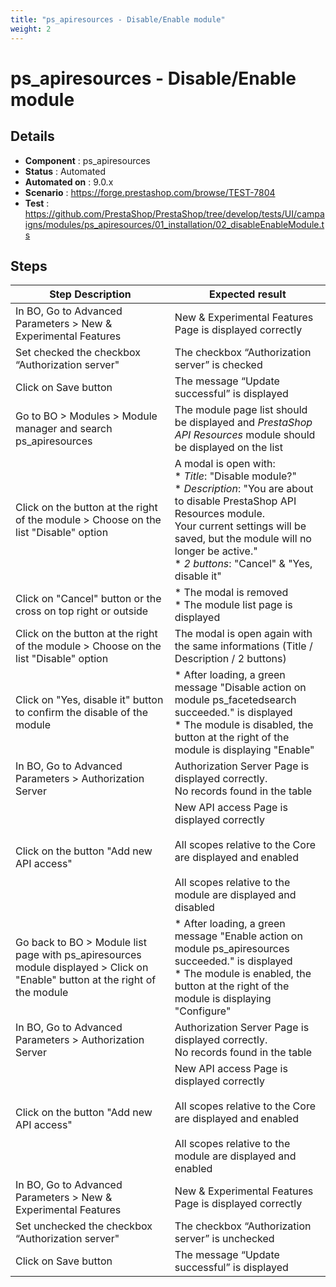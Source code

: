 ```yaml
---
title: "ps_apiresources - Disable/Enable module"
weight: 2
---
```


# ps_apiresources - Disable/Enable module
## Details
* **Component** : ps_apiresources
* **Status** : Automated
* **Automated on** : 9.0.x
* **Scenario** : https://forge.prestashop.com/browse/TEST-7804
* **Test** : https://github.com/PrestaShop/PrestaShop/tree/develop/tests/UI/campaigns/modules/ps_apiresources/01_installation/02_disableEnableModule.ts

## Steps
| Step Description | Expected result |
| ----- | ----- |
| In BO, Go to Advanced Parameters > New & Experimental Features | New & Experimental Features Page is displayed correctly |
| Set checked the checkbox “Authorization server" | The checkbox “Authorization server” is checked |
| Click on Save button | The message “Update successful” is displayed |
| Go to BO > Modules > Module manager and search ps_apiresources | The module page list should be displayed and *PrestaShop API Resources* module should be displayed on the list |
| Click on the button at the right of the module > Choose on the list "Disable" option | A modal is open with:<br> * *Title*: "Disable module?"<br> * *Description*: "You are about to disable PrestaShop API Resources module.<br>Your current settings will be saved, but the module will no longer be active."<br> * *2 buttons*: "Cancel" & "Yes, disable it" |
| Click on "Cancel" button or the cross on top right or outside | * The modal is removed<br> * The module list page is displayed |
| Click on the button at the right of the module > Choose on the list "Disable" option | The modal is open again with the same informations (Title / Description / 2 buttons) |
| Click on "Yes, disable it" button to confirm the disable of the module | * After loading, a green message "Disable action on module ps_facetedsearch succeeded." is displayed<br> * The module is disabled, the button at the right of the module is displaying "Enable" |
| In BO, Go to Advanced Parameters > Authorization Server | Authorization Server Page is displayed correctly.<br>No records found in the table |
| Click on the button "Add new API access" | New API access Page is displayed correctly<br><br>All scopes relative to the Core are displayed and enabled<br><br>All scopes relative to the module are displayed and disabled |
| Go back to BO > Module list page with ps_apiresources module displayed > Click on "Enable" button at the right of the module | * After loading, a green message "Enable action on module ps_apiresources succeeded." is displayed<br> * The module is enabled, the button at the right of the module is displaying "Configure" |
| In BO, Go to Advanced Parameters > Authorization Server | Authorization Server Page is displayed correctly.<br>No records found in the table |
| Click on the button "Add new API access" | New API access Page is displayed correctly<br><br>All scopes relative to the Core are displayed and enabled<br><br>All scopes relative to the module are displayed and enabled |
| In BO, Go to Advanced Parameters > New & Experimental Features | New & Experimental Features Page is displayed correctly |
| Set unchecked the checkbox “Authorization server" | The checkbox “Authorization server” is unchecked |
| Click on Save button | The message “Update successful” is displayed |
